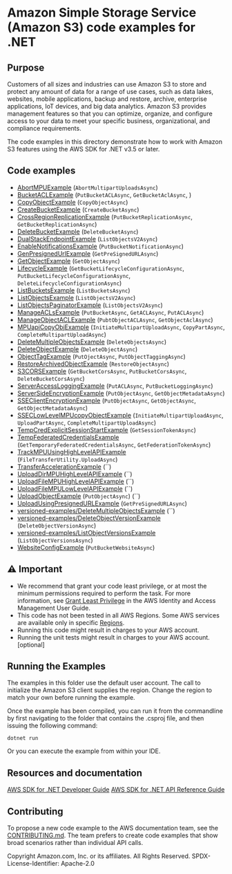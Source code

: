 # Amazon Simple Storage Service (Amazon S3) code examples for .NET

## Purpose

Customers of all sizes and industries can use Amazon S3 to store and
protect any amount of data for a range of use cases, such as data lakes,
websites, mobile applications, backup and restore, archive, enterprise
applications, IoT devices, and big data analytics. Amazon S3 provides
management features so that you can optimize, organize, and configure access
to your data to meet your specific business, organizational, and compliance
requirements.

The code examples in this directory demonstrate how to work with Amazon S3
features using the AWS SDK for .NET v3.5 or later.

## Code examples

- [AbortMPUExample](AbortMPUExample/) (`AbortMultipartUploadsAsync`)
- [BucketACLExample](BucketACLExample/) (`PutBucketACLAsync`, `GetBucketAclAsync`, )
- [CopyObjectExample](CopyObjectExample/) (`CopyObjectAsync`)
- [CreateBucketExample](CreateBucketExample/) (`CreateBucketAsync`)
- [CrossRegionReplicationExample](CrossRegionReplicationExample/)
(`PutBucketReplicationAsync`, `GetBucketReplicationAsync`)
- [DeleteBucketExample](DeleteBucketExample/) (`DeleteBucketAsync`)
- [DualStackEndpointExample](DualStackEndpointExample/) (`ListObjectsV2Async`)
- [EnableNotificationsExample](EnableNotificationsExample/) (`PutBucketNotificationAsync`)
- [GenPresignedUrlExample](GenPresignedUrlExample/) (`GetPreSignedURLAsync`)
- [GetObjectExample](GetObjectExample/) (`GetObjectAsync`)
- [LifecycleExample](LifecycleExample/)
(`GetBucketLifecycleConfigurationAsync`, `PutBucketLifecycleConfigurationAsync`, `DeleteLifecycleConfigurationAsync`)
- [ListBucketsExample](ListBucketsExample/) (`ListBucketsAsync`)
- [ListObjectsExample](ListObjectsExample/) (`ListObjectsV2Async`)
- [ListObjectsPaginatorExample](ListObjectsPaginatorExample/) (`ListObjectsV2Async`)
- [ManageACLsExample](ManageACLsExample/) (`PutBucketAsync`, `GetACLAsync`, `PutACLAsync`)
- [ManageObjectACLExample](ManageObjectACLExample/) (`PubtObjectACLAsync`, `GetObjectAclAsync`)
- [MPUapiCopyObjExample](MPUapiCopyObjExample/)
(`InitiateMultipartUploadAsync`, `CopyPartAsync`, `CompleteMultipartUploadAsync`)
- [DeleteMultipleObjectsExample](non-versioned-examples/DeleteMultipleObjectsExample/) (`DeleteObjectsAsync`)
- [DeleteObjectExample](non-versioned-examples/DeleteObjectExample/) (`DeleteObjectAsync`)
- [ObjectTagExample](ObjectTagExample/) (`PutOjectAsync`, `PutObjectTaggingAsync`)
- [RestoreArchivedObjectExample](RestoreArchivedObjectExample/) (`RestoreObjectAsync`)
- [S3CORSExample](S3CORSExample/) (`GetBucketCorsAsync`, `PutBucketCorsAsync`, `DeleteBucketCorsAsync`)
- [ServerAccessLoggingExample](ServerAccessLoggingExample/) (`PutACLAsync`, `PutBucketLoggingAsync`)
- [ServerSideEncryptionExample](ServerSideEncryptionExample/) (`PutObjectAsync`, `GetObjectMetadataAsync`)
- [SSEClientEncryptionExample](SSEClientEncryptionExample/) (`PutObjectAsync`, `GetObjectAsync`, `GetObjectMetadataAsync`)
- [SSECLowLevelMPUcopyObjectExample](SSECLowLevelMPUcopyObjectExample/)
(`InitiateMultipartUploadAsync`, `UploadPartAsync`, `CompleteMultipartUploadAsync`)
- [TempCredExplicitSessionStartExample](TempCredExplicitSessionStartExample/) (`GetSessionTokenAsync`)
- [TempFederatedCredentialsExample](TempFederatedCredentialsExample/)
(`GetTemporaryFederatedCredentialsAsync`, `GetFederationTokenAsync`)
- [TrackMPUUsingHighLevelAPIExample](TrackMPUUsingHighLevelAPIExample/) (`FileTransferUtility.UploadAsync`)
- [TransferAccelerationExample](TransferAccelerationExample/) (``)
- [UploadDirMPUHighLevelAPIExample](UploadDirMPUHighLevelAPIExample/) (``)
- [UploadFileMPUHighLevelAPIExample](UploadFileMPUHighLevelAPIExample/) (``)
- [UploadFileMPULowLevelAPIExample](UploadFileMPULowLevelAPIExample/) (``)
- [UploadObjectExample](UploadObjectExample/) (`PutObjectAsync`) (``)
- [UploadUsingPresignedURLExample](UploadUsingPresignedURLExample/) (`GetPreSignedURLAsync`)
- [versioned-examples/DeleteMultipleObjectsExample](versioned-examples/DeleteMultipleObjectsExample/) (``)
- [versioned-examples/DeleteObjectVersionExample](versioned-examples/DeleteObjectVersionExample/)
(`DeleteObjectVersionAsync`)
- [versioned-examples/ListObjectVersionsExample](versioned-examples/ListObjectVersionsExample/) (`ListObjectVersionsAsync`)
- [WebsiteConfigExample](WebsiteConfigExample/) (`PutBucketWebsiteAsync`)


## ⚠️ Important

- We recommend that grant your code least privilege, or at most the minimum
  permissions required to perform the task. For more information, see
  [Grant Least Privilege](https://docs.aws.amazon.com/IAM/latest/UserGuide/best-practices.html#grant-least-privilege)
  in the AWS Identity and Access Management User Guide. 
- This code has not been tested in all AWS Regions. Some AWS services are
  available only in specific [Regions](https://aws.amazon.com/about-aws/global-infrastructure/regional-product-services/).
- Running this code might result in charges to your AWS account. 
- Running the unit tests might result in charges to your AWS account. [optional]

## Running the Examples

The examples in this folder use the default user account. The call to
initialize the Amazon S3 client supplies the region. Change the region to
match your own before running the example.

Once the example has been compiled, you can run it from the commandline by
first navigating to the folder that contains the .csproj file, and then
issuing the following command:

```
dotnet run
```

Or you can execute the example from within your IDE.

## Resources and documentation

[AWS SDK for .NET Developer Guide](https://docs.aws.amazon.com/sdk-for-net/v3/developer-guide/welcome.html)
[AWS SDK for .NET API Reference Guide](https://docs.aws.amazon.com/sdkfornet/v3/apidocs/index.html)

## Contributing

To propose a new code example to the AWS documentation team, see the
[CONTRIBUTING.md](https://github.com/awsdocs/aws-doc-sdk-examples/blob/main/CONTRIBUTING.md).
The team prefers to create code examples that show broad scenarios rather than
individual API calls. 

Copyright Amazon.com, Inc. or its affiliates. All Rights Reserved. SPDX-License-Identifier: Apache-2.0

